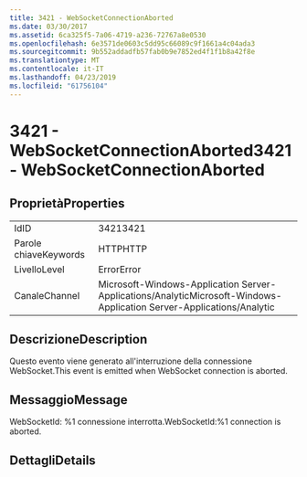 ```yaml
---
title: 3421 - WebSocketConnectionAborted
ms.date: 03/30/2017
ms.assetid: 6ca325f5-7a06-4719-a236-72767a8e0530
ms.openlocfilehash: 6e3571de0603c5dd95c66089c9f1661a4c04ada3
ms.sourcegitcommit: 9b552addadfb57fab0b9e7852ed4f1f1b8a42f8e
ms.translationtype: MT
ms.contentlocale: it-IT
ms.lasthandoff: 04/23/2019
ms.locfileid: "61756104"
---
```

# <a name="3421---websocketconnectionaborted"></a><span data-ttu-id="85055-102">3421 - WebSocketConnectionAborted</span><span class="sxs-lookup"><span data-stu-id="85055-102">3421 - WebSocketConnectionAborted</span></span>
## <a name="properties"></a><span data-ttu-id="85055-103">Proprietà</span><span class="sxs-lookup"><span data-stu-id="85055-103">Properties</span></span>  
  
|||  
|-|-|  
|<span data-ttu-id="85055-104">Id</span><span class="sxs-lookup"><span data-stu-id="85055-104">ID</span></span>|<span data-ttu-id="85055-105">3421</span><span class="sxs-lookup"><span data-stu-id="85055-105">3421</span></span>|  
|<span data-ttu-id="85055-106">Parole chiave</span><span class="sxs-lookup"><span data-stu-id="85055-106">Keywords</span></span>|<span data-ttu-id="85055-107">HTTP</span><span class="sxs-lookup"><span data-stu-id="85055-107">HTTP</span></span>|  
|<span data-ttu-id="85055-108">Livello</span><span class="sxs-lookup"><span data-stu-id="85055-108">Level</span></span>|<span data-ttu-id="85055-109">Error</span><span class="sxs-lookup"><span data-stu-id="85055-109">Error</span></span>|  
|<span data-ttu-id="85055-110">Canale</span><span class="sxs-lookup"><span data-stu-id="85055-110">Channel</span></span>|<span data-ttu-id="85055-111">Microsoft-Windows-Application Server-Applications/Analytic</span><span class="sxs-lookup"><span data-stu-id="85055-111">Microsoft-Windows-Application Server-Applications/Analytic</span></span>|  
  
## <a name="description"></a><span data-ttu-id="85055-112">Descrizione</span><span class="sxs-lookup"><span data-stu-id="85055-112">Description</span></span>  
 <span data-ttu-id="85055-113">Questo evento viene generato all'interruzione della connessione WebSocket.</span><span class="sxs-lookup"><span data-stu-id="85055-113">This event is emitted when WebSocket connection is aborted.</span></span>  
  
## <a name="message"></a><span data-ttu-id="85055-114">Messaggio</span><span class="sxs-lookup"><span data-stu-id="85055-114">Message</span></span>  
 <span data-ttu-id="85055-115">WebSocketId: %1 connessione interrotta.</span><span class="sxs-lookup"><span data-stu-id="85055-115">WebSocketId:%1 connection is aborted.</span></span>  
  
## <a name="details"></a><span data-ttu-id="85055-116">Dettagli</span><span class="sxs-lookup"><span data-stu-id="85055-116">Details</span></span>
